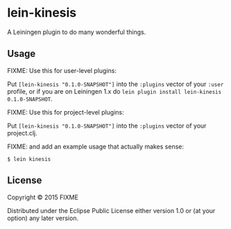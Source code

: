 # lein-kinesis

A Leiningen plugin to do many wonderful things.

## Usage

FIXME: Use this for user-level plugins:

Put `[lein-kinesis "0.1.0-SNAPSHOT"]` into the `:plugins` vector of your
`:user` profile, or if you are on Leiningen 1.x do `lein plugin install
lein-kinesis 0.1.0-SNAPSHOT`.

FIXME: Use this for project-level plugins:

Put `[lein-kinesis "0.1.0-SNAPSHOT"]` into the `:plugins` vector of your project.clj.

FIXME: and add an example usage that actually makes sense:

    $ lein kinesis

## License

Copyright © 2015 FIXME

Distributed under the Eclipse Public License either version 1.0 or (at
your option) any later version.
